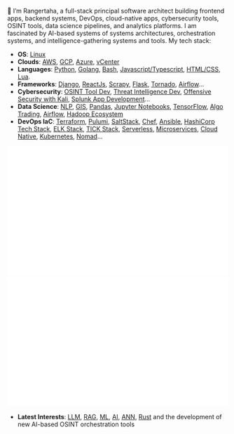 
👋 I’m Rangertaha, a full-stack principal software architect building frontend apps, backend systems, DevOps, cloud-native apps, cybersecurity tools, OSINT tools, data science pipelines, and analytics platforms.  I am fascinated by AI-based systems of systems architectures, orchestration systems, and intelligence-gathering systems and tools. My tech stack:

* **OS**: [Linux]()
* **Clouds**: [AWS](https://aws.amazon.com/), [GCP](https://cloud.google.com/), [Azure](https://azure.microsoft.com), [vCenter](https://www.vmware.com/products/cloud-infrastructure/vcenter)
* **Languages**: [Python](https://www.python.org/), [Golang](), [Bash](), [Javascript/Typescript](), [HTML/CSS](), [Lua]().
* **Frameworks**: [Django](), [ReactJs](), [Scrapy](), [Flask](), [Tornado](), [Airflow]()...
* **Cybersecurity**: [OSINT Tool Dev](), [Threat Intelligence Dev](), [Offensive Security with Kali](https://www.offsec.com/), [Splunk App Development]()...
* **Data Science**: [NLP](https://www.nltk.org/), [GIS](), [Pandas](https://pandas.pydata.org/), [Jupyter Notebooks](https://[jupyter](https://jupyter.org/).org/), [TensorFlow](https://www.tensorflow.org/),  [Algo Trading](), [Airflow](), [Hadoop Ecosystem]()
* **DevOps IaC**: [Terraform](), [Pulumi](), [SaltStack](), [Chef](), [Ansible](), [HashiCorp Tech Stack](), [ELK Stack](), [TICK Stack](), [Serverless](), [Microservices](), [Cloud Native](),  [Kubernetes](), [Nomad]()...

<a href="https://github.com/rangertaha/rangertaha">
<img src="https://github.com/rangertaha/rangertaha/blob/main/stats/overview.svg" />
<img src="https://github.com/rangertaha/rangertaha/blob/main/stats/languages.svg" />
</a>


* **Latest Interests**: [LLM](https://en.wikipedia.org/wiki/Large_language_model), [RAG](https://en.wikipedia.org/wiki/Retrieval-augmented_generation), [ML](https://en.wikipedia.org/wiki/Machine_learning), [AI](https://en.wikipedia.org/wiki/Artificial_intelligence), [ANN](https://en.wikipedia.org/wiki/Neural_network_(machine_learning)), [Rust](https://www.rust-lang.org/) and the development of new AI-based OSINT orchestration tools

